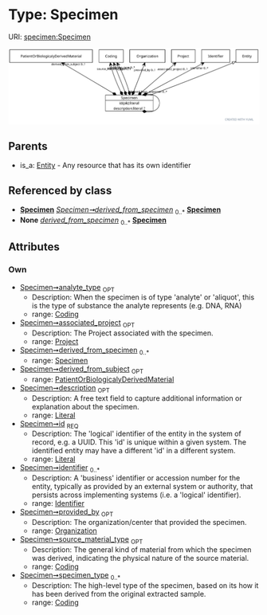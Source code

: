 
# Type: Specimen




URI: [specimen:Specimen](https://ccdh.org/specimen/Specimen)


![img](images/Specimen.svg)

## Parents

 *  is_a: [Entity](Entity.md) - Any resource that has its own identifier

## Referenced by class

 *  **[Specimen](Specimen.md)** *[Specimen➞derived_from_specimen](Specimen_derived_from_specimen.md)*  <sub>0..*</sub>  **[Specimen](Specimen.md)**
 *  **None** *[derived_from_specimen](derived_from_specimen.md)*  <sub>0..*</sub>  **[Specimen](Specimen.md)**

## Attributes


### Own

 * [Specimen➞analyte_type](Specimen_analyte_type.md)  <sub>OPT</sub>
    * Description: When the specimen is of type 'analyte' or 'aliquot', this is the type of substance the analyte represents (e.g. DNA, RNA)
    * range: [Coding](Coding.md)
 * [Specimen➞associated_project](Specimen_associated_project.md)  <sub>OPT</sub>
    * Description: The Project associated with the specimen.
    * range: [Project](Project.md)
 * [Specimen➞derived_from_specimen](Specimen_derived_from_specimen.md)  <sub>0..*</sub>
    * range: [Specimen](Specimen.md)
 * [Specimen➞derived_from_subject](Specimen_derived_from_subject.md)  <sub>OPT</sub>
    * range: [PatientOrBiologicalyDerivedMaterial](PatientOrBiologicalyDerivedMaterial.md)
 * [Specimen➞description](Specimen_description.md)  <sub>OPT</sub>
    * Description: A free text field to capture additional information or explanation about the specimen.
    * range: [Literal](types/Literal.md)
 * [Specimen➞id](Specimen_id.md)  <sub>REQ</sub>
    * Description: The 'logical' identifier of the entity in the system of record, e.g. a UUID.  This 'id' is unique within a given system. The identified entity may have a different 'id' in a different system.
    * range: [Literal](types/Literal.md)
 * [Specimen➞identifier](Specimen_identifier.md)  <sub>0..*</sub>
    * Description: A 'business' identifier  or accession number for the entity, typically as provided by an external system or authority, that persists across implementing systems  (i.e. a  'logical' identifier).
    * range: [Identifier](Identifier.md)
 * [Specimen➞provided_by](Specimen_provided_by.md)  <sub>OPT</sub>
    * Description: The organization/center that provided the specimen.
    * range: [Organization](Organization.md)
 * [Specimen➞source_material_type](Specimen_source_material_type.md)  <sub>OPT</sub>
    * Description: The general kind of material from which the specimen was derived, indicating the physical nature of the source material.
    * range: [Coding](Coding.md)
 * [Specimen➞specimen_type](Specimen_specimen_type.md)  <sub>0..*</sub>
    * Description: The high-level type of the specimen, based on its how it has been derived from the original extracted sample.
    * range: [Coding](Coding.md)

